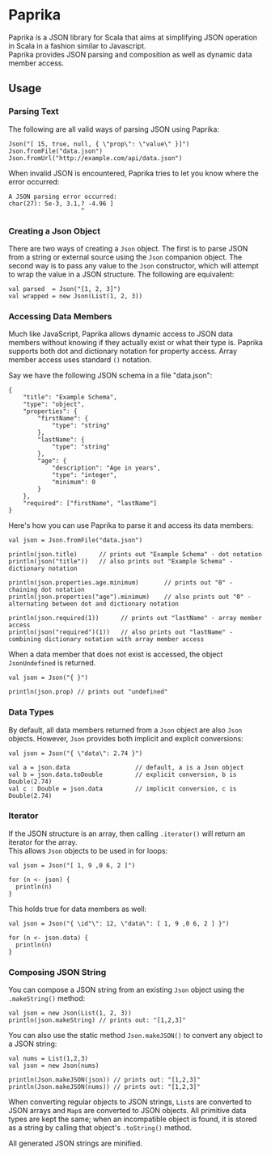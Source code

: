 Paprika
=======

Paprika is a JSON library for Scala that aims at simplifying JSON operation in Scala in a fashion similar to Javascript.  
Paprika provides JSON parsing and composition as well  as dynamic data member access.

## Usage

### Parsing Text

The following are all valid ways of parsing JSON using Paprika:

    Json("[ 15, true, null, { \"prop\": \"value\" }]")
    Json.fromFile("data.json")
    Json.fromUrl("http://example.com/api/data.json")

When invalid JSON is encountered, Paprika tries to let you know where the error occurred:

    A JSON parsing error occurred:
    char(27): 5e-3, 3.1,? -4.96 ]
                        ^


### Creating a Json Object

There are two ways of creating a `Json` object. The first is to parse JSON from a string or external source using the `Json` companion object. The second way is to pass any value to the `Json` constructor, which will attempt to wrap the value in a JSON structure. The following are equivalent:

    val parsed  = Json("[1, 2, 3]")
    val wrapped = new Json(List(1, 2, 3))


### Accessing Data Members

Much like JavaScript, Paprika allows dynamic access to JSON data members without knowing if they actually exist or what their type is. Paprika supports both dot and dictionary notation for property access. Array member access uses standard `()` notation. 

Say we have the following JSON schema in a file "data.json":

    {
        "title": "Example Schema",
        "type": "object",
        "properties": {
            "firstName": {
                "type": "string"
            },
            "lastName": {
                "type": "string"
            },
            "age": {
                "description": "Age in years",
                "type": "integer",
                "minimum": 0
            }
        },
        "required": ["firstName", "lastName"]
    }

Here's how you can use Paprika to parse it and access its data members:

    val json = Json.fromFile("data.json")
    
    println(json.title)      // prints out "Example Schema" - dot notation
    println(json("title"))   // also prints out "Example Schema" - dictionary notation

    println(json.properties.age.minimum)       // prints out "0" - chaining dot notation
    println(json.properties("age").minimum)    // also prints out "0" - alternating between dot and dictionary notation

    println(json.required(1))      // prints out "lastName" - array member access
    println(json("required")(1))   // also prints out "lastName" - combining dictionary notation with array member access

When a data member that does not exist is accessed, the object `JsonUndefined` is returned.

    val json = Json("{ }")

    println(json.prop) // prints out "undefined"       


### Data Types

By default, all data members returned from a `Json` object are also `Json` objects. However, `Json` provides both implicit and explicit conversions:

    val json = Json("{ \"data\": 2.74 }")

    val a = json.data                  // default, a is a Json object
    val b = json.data.toDouble         // explicit conversion, b is Double(2.74)
    val c : Double = json.data         // implicit conversion, c is Double(2.74)


### Iterator

If the JSON structure is an array, then calling `.iterator()` will return an iterator for the array.  
This allows `Json` objects to be used in for loops:

    val json = Json("[ 1, 9 ,0 6, 2 ]")
    
    for (n <- json) {
      println(n)
    }

This holds true for data members as well:

    val json = Json("{ \id"\": 12, \"data\": [ 1, 9 ,0 6, 2 ] }")
    
    for (n <- json.data) {
      println(n)
    }


### Composing JSON String

You can compose a JSON string from an existing `Json` object using the `.makeString()` method:

    val json = new Json(List(1, 2, 3))
    println(json.makeString) // prints out: "[1,2,3]" 

You can also use the static method `Json.makeJSON()` to convert any object to a JSON string:

    val nums = List(1,2,3)
    val json = new Json(nums)

    println(Json.makeJSON(json)) // prints out: "[1,2,3]"
    println(Json.makeJSON(nums)) // prints out: "[1,2,3]"

When converting regular objects to JSON strings, `List`s are converted to JSON arrays and `Map`s are converted to JSON objects. All primitive data types are kept the same; when an incompatible object is found, it is stored as a string by calling that object's `.toString()` method.

All generated JSON strings are minified.
